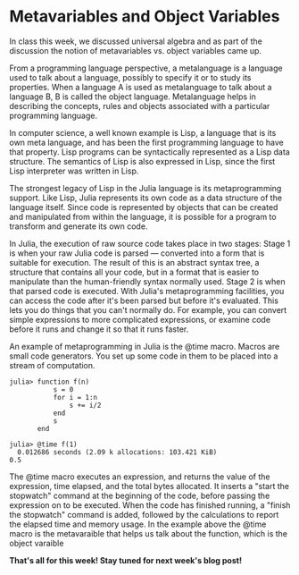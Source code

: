 # Metavariables and Object Variables
In class this week, we discussed universal algebra and as part of the discussion the notion of metavariables vs. object variables came up.

From a programming language perspective, a metalanguage is a language used to talk about a language, possibly to specify it or to study its properties.
When a language A is used as metalanguage to talk about a language B, B is called the object language.
Metalanguage helps in describing the concepts, rules and objects associated with a particular programming language.

In computer science, a well known example is Lisp, a language that is its own meta language, and has been the first programming language to have that property. Lisp programs can be syntactically represented as a Lisp data structure. The semantics of Lisp is also expressed in Lisp, since the first Lisp interpreter was written in Lisp.

The strongest legacy of Lisp in the Julia language is its metaprogramming support. Like Lisp, Julia represents its own code as a data structure of the language itself. Since code is represented by objects that can be created and manipulated from within the language, it is possible for a program to transform and generate its own code. 

In Julia, the execution of raw source code takes place in two stages:
Stage 1 is when your raw Julia code is parsed — converted into a form that is suitable for execution. The result of this is an abstract syntax tree, a structure that contains all your code, but in a format that is easier to manipulate than the human-friendly syntax normally used. 
Stage 2 is when that parsed code is executed. 
With Julia's metaprogramming facilities, you can access the code after it's been parsed but before it's evaluated.
This lets you do things that you can't normally do. For example, you can convert simple expressions to more complicated expressions, or examine code before it runs and change it so that it runs faster.

An example of metaprogramming in Julia is the @time macro. Macros are small code generators. You set up some code in them to be placed into a stream of computation.

```
julia> function f(n)
           s = 0
           for i = 1:n
               s += i/2
           end
           s
       end

julia> @time f(1)
  0.012686 seconds (2.09 k allocations: 103.421 KiB)
0.5
```
The @time macro executes an expression, and returns the value of the expression, time elapsed, and the total bytes allocated.
It inserts a "start the stopwatch" command at the beginning of the code, before passing the expression on to be executed. When the code has finished running, a "finish the stopwatch" command is added, followed by the calculations to report the elapsed time and memory usage. 
In the example above the @time macro is the metavaraible that helps us talk about the function, which is the object varaible

**That's all for this week! Stay tuned for next week's blog post!**
